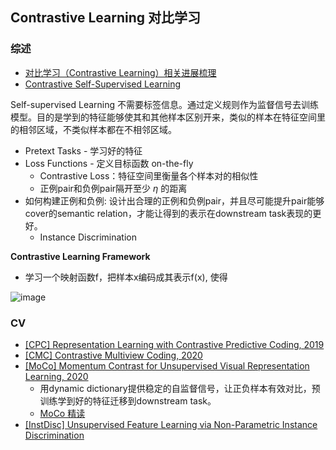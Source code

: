 ## Contrastive Learning 对比学习

### 综述

- [对比学习（Contrastive Learning）相关进展梳理](https://zhuanlan.zhihu.com/p/141141365)
- [Contrastive Self-Supervised Learning](https://ankeshanand.com/blog/2020/01/26/contrative-self-supervised-learning.html)

Self-supervised Learning 不需要标签信息。通过定义规则作为监督信号去训练模型。目的是学到的特征能够使其和其他样本区别开来，类似的样本在特征空间里的相邻区域，不类似样本都在不相邻区域。

- Pretext Tasks - 学习好的特征
- Loss Functions - 定义目标函数 on-the-fly
  - Contrastive Loss：特征空间里衡量各个样本对的相似性
  - 正例pair和负例pair隔开至少 $\eta$ 的距离
- 如何构建正例和负例: 设计出合理的正例和负例pair，并且尽可能提升pair能够cover的semantic relation，才能让得到的表示在downstream task表现的更好。
  - Instance Discrimination

**Contrastive Learning Framework**
- 学习一个映射函数f，把样本x编码成其表示f(x), 使得

 ![image](https://user-images.githubusercontent.com/46979228/190882819-ea6f469b-efce-4302-94b2-36819eaea3b9.png)

### CV

- [[CPC] Representation Learning with Contrastive Predictive Coding, 2019](https://arxiv.org/pdf/2010.15464.pdf)
- [[CMC] Contrastive Multiview Coding, 2020](https://arxiv.org/pdf/1906.05849.pdf)
- [[MoCo] Momentum Contrast for Unsupervised Visual Representation Learning, 2020](https://arxiv.org/pdf/1911.05722.pdf)
  - 用dynamic dictionary提供稳定的自监督信号，让正负样本有效对比，预训练学到好的特征迁移到downstream task。
  - [MoCo 精读](https://www.bilibili.com/video/BV1C3411s7t9/?spm_id_from=333.788)
- [[InstDisc] Unsupervised Feature Learning via Non-Parametric Instance Discrimination](https://arxiv.org/pdf/1805.01978.pdf)


